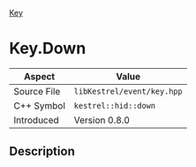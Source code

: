 [Key](index)
# Key.Down
| Aspect | Value |
| --- | --- |
| Source File | `libKestrel/event/key.hpp` |
| C++ Symbol | `kestrel::hid::down` |
| Introduced | Version 0.8.0 |
## Description

